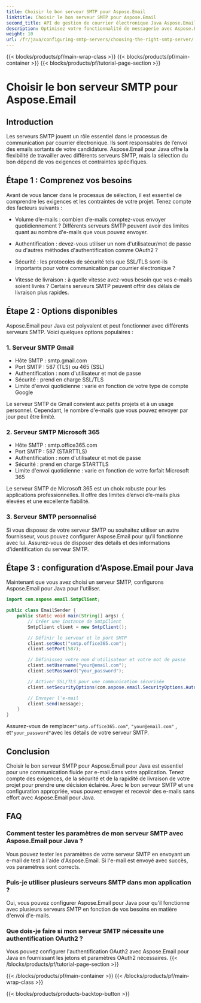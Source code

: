 ```yaml
---
title: Choisir le bon serveur SMTP pour Aspose.Email
linktitle: Choisir le bon serveur SMTP pour Aspose.Email
second_title: API de gestion de courrier électronique Java Aspose.Email
description: Optimisez votre fonctionnalité de messagerie avec Aspose.Email pour Java. Apprenez à choisir le bon serveur SMTP et à envoyer des e-mails sans effort.
weight: 10
url: /fr/java/configuring-smtp-servers/choosing-the-right-smtp-server/
---
```


{{< blocks/products/pf/main-wrap-class >}}
{{< blocks/products/pf/main-container >}}
{{< blocks/products/pf/tutorial-page-section >}}

# Choisir le bon serveur SMTP pour Aspose.Email


## Introduction

Les serveurs SMTP jouent un rôle essentiel dans le processus de communication par courrier électronique. Ils sont responsables de l’envoi des emails sortants de votre candidature. Aspose.Email pour Java offre la flexibilité de travailler avec différents serveurs SMTP, mais la sélection du bon dépend de vos exigences et contraintes spécifiques.

## Étape 1 : Comprenez vos besoins

Avant de vous lancer dans le processus de sélection, il est essentiel de comprendre les exigences et les contraintes de votre projet. Tenez compte des facteurs suivants :

- Volume d’e-mails : combien d’e-mails comptez-vous envoyer quotidiennement ? Différents serveurs SMTP peuvent avoir des limites quant au nombre d'e-mails que vous pouvez envoyer.

- Authentification : devez-vous utiliser un nom d'utilisateur/mot de passe ou d'autres méthodes d'authentification comme OAuth2 ?

- Sécurité : les protocoles de sécurité tels que SSL/TLS sont-ils importants pour votre communication par courrier électronique ?

- Vitesse de livraison : à quelle vitesse avez-vous besoin que vos e-mails soient livrés ? Certains serveurs SMTP peuvent offrir des délais de livraison plus rapides.

## Étape 2 : Options disponibles

Aspose.Email pour Java est polyvalent et peut fonctionner avec différents serveurs SMTP. Voici quelques options populaires :

### 1. Serveur SMTP Gmail

- Hôte SMTP : smtp.gmail.com
- Port SMTP : 587 (TLS) ou 465 (SSL)
- Authentification : nom d'utilisateur et mot de passe
- Sécurité : prend en charge SSL/TLS
- Limite d'envoi quotidienne : varie en fonction de votre type de compte Google

Le serveur SMTP de Gmail convient aux petits projets et à un usage personnel. Cependant, le nombre d'e-mails que vous pouvez envoyer par jour peut être limité.

### 2. Serveur SMTP Microsoft 365

- Hôte SMTP : smtp.office365.com
- Port SMTP : 587 (STARTTLS)
- Authentification : nom d'utilisateur et mot de passe
- Sécurité : prend en charge STARTTLS
- Limite d'envoi quotidienne : varie en fonction de votre forfait Microsoft 365

Le serveur SMTP de Microsoft 365 est un choix robuste pour les applications professionnelles. Il offre des limites d’envoi d’e-mails plus élevées et une excellente fiabilité.

### 3. Serveur SMTP personnalisé

Si vous disposez de votre serveur SMTP ou souhaitez utiliser un autre fournisseur, vous pouvez configurer Aspose.Email pour qu'il fonctionne avec lui. Assurez-vous de disposer des détails et des informations d'identification du serveur SMTP.

## Étape 3 : configuration d’Aspose.Email pour Java

Maintenant que vous avez choisi un serveur SMTP, configurons Aspose.Email pour Java pour l'utiliser.

```java
import com.aspose.email.SmtpClient;

public class EmailSender {
    public static void main(String[] args) {
        // Créer une instance de SmtpClient
        SmtpClient client = new SmtpClient();

        // Définir le serveur et le port SMTP
        client.setHost("smtp.office365.com");
        client.setPort(587);

        // Définissez votre nom d'utilisateur et votre mot de passe
        client.setUsername("your@email.com");
        client.setPassword("your_password");

        // Activer SSL/TLS pour une communication sécurisée
        client.setSecurityOptions(com.aspose.email.SecurityOptions.Auto);

        // Envoyer l'e-mail
        client.send(message);
    }
}
```

 Assurez-vous de remplacer`"smtp.office365.com"`, `"your@email.com"` , et`"your_password"`avec les détails de votre serveur SMTP.

## Conclusion

Choisir le bon serveur SMTP pour Aspose.Email pour Java est essentiel pour une communication fluide par e-mail dans votre application. Tenez compte des exigences, de la sécurité et de la rapidité de livraison de votre projet pour prendre une décision éclairée. Avec le bon serveur SMTP et une configuration appropriée, vous pouvez envoyer et recevoir des e-mails sans effort avec Aspose.Email pour Java.

## FAQ

### Comment tester les paramètres de mon serveur SMTP avec Aspose.Email pour Java ?

Vous pouvez tester les paramètres de votre serveur SMTP en envoyant un e-mail de test à l'aide d'Aspose.Email. Si l'e-mail est envoyé avec succès, vos paramètres sont corrects.

### Puis-je utiliser plusieurs serveurs SMTP dans mon application ?

Oui, vous pouvez configurer Aspose.Email pour Java pour qu'il fonctionne avec plusieurs serveurs SMTP en fonction de vos besoins en matière d'envoi d'e-mails.

### Que dois-je faire si mon serveur SMTP nécessite une authentification OAuth2 ?

Vous pouvez configurer l'authentification OAuth2 avec Aspose.Email pour Java en fournissant les jetons et paramètres OAuth2 nécessaires.
{{< /blocks/products/pf/tutorial-page-section >}}

{{< /blocks/products/pf/main-container >}}
{{< /blocks/products/pf/main-wrap-class >}}

{{< blocks/products/products-backtop-button >}}
